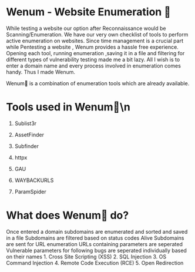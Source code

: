 # Wenum - Website Enumeration 🌌

While testing a website our option after Reconnaissance would be Scanning/Enumeration. We have our very own checklist of tools to perform active enumeration on websites. Since time management is a crucial part while Pentesting a website , Wenum provides a hassle free experience. Opening each tool, running enumeration ,saving it in a file and filtering for different types of vulnerability testing made me a bit lazy. All I wish is to enter a domain name and every process involved in enumeration comes handy. Thus I made Wenum.

Wenum🌌 is a combination of enumeration tools which are already available.

# Tools used in Wenum🌌\n

1. Sublist3r

3. AssetFinder
4. Subfinder
5. httpx
6. GAU
7. WAYBACKURLS
8. ParamSpider

# What does Wenum🌌 do?

Once entered a domain subdomains are enumerated and sorted and saved in a file 
Subdomains are filtered based on status codes
Alive Subdomains are sent for URL enumeration
URLs containing parameters are seperated
Vulnerable parameters for following bugs are seperated individually based on their names
    1. Cross Site Scripting (XSS)
    2. SQL Injection 
    3. OS Command Injection
    4. Remote Code Execution (RCE)
    5. Open Redirection

 
